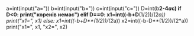a=int(input("a="))
b=int(input("b="))
c=int(input("c="))
D=int(b**2-4*a*c)
if D<0:
    print("коренів немає")
elif D==0:
    x1=int((-b+D**(1/2))/(2*a))
    print("x1=", x1)
else:
    x1=int((-b+D**(1/2))/(2*a))
    x2=int((-b-D**(1/2))/(2*a))
    print("x1=", x1, "x2=", x2)

